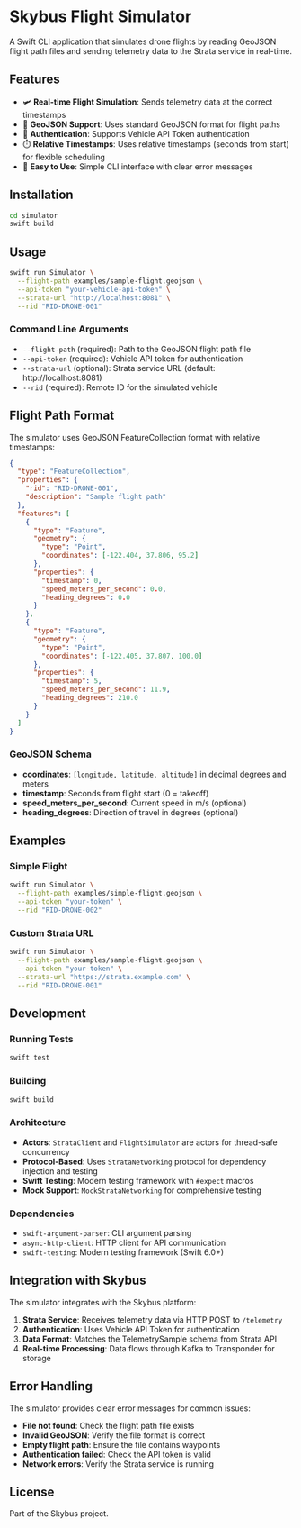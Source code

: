 # Skybus Flight Simulator

A Swift CLI application that simulates drone flights by reading GeoJSON flight path files and sending telemetry data to the Strata service in real-time.

## Features

- 🛩️ **Real-time Flight Simulation**: Sends telemetry data at the correct timestamps
- 📍 **GeoJSON Support**: Uses standard GeoJSON format for flight paths
- 🔐 **Authentication**: Supports Vehicle API Token authentication
- ⏱️ **Relative Timestamps**: Uses relative timestamps (seconds from start) for flexible scheduling
- 🚀 **Easy to Use**: Simple CLI interface with clear error messages

## Installation

```bash
cd simulator
swift build
```

## Usage

```bash
swift run Simulator \
  --flight-path examples/sample-flight.geojson \
  --api-token "your-vehicle-api-token" \
  --strata-url "http://localhost:8081" \
  --rid "RID-DRONE-001"
```

### Command Line Arguments

- `--flight-path` (required): Path to the GeoJSON flight path file
- `--api-token` (required): Vehicle API token for authentication
- `--strata-url` (optional): Strata service URL (default: http://localhost:8081)
- `--rid` (required): Remote ID for the simulated vehicle

## Flight Path Format

The simulator uses GeoJSON FeatureCollection format with relative timestamps:

```json
{
  "type": "FeatureCollection",
  "properties": {
    "rid": "RID-DRONE-001",
    "description": "Sample flight path"
  },
  "features": [
    {
      "type": "Feature",
      "geometry": {
        "type": "Point",
        "coordinates": [-122.404, 37.806, 95.2]
      },
      "properties": {
        "timestamp": 0,
        "speed_meters_per_second": 0.0,
        "heading_degrees": 0.0
      }
    },
    {
      "type": "Feature",
      "geometry": {
        "type": "Point",
        "coordinates": [-122.405, 37.807, 100.0]
      },
      "properties": {
        "timestamp": 5,
        "speed_meters_per_second": 11.9,
        "heading_degrees": 210.0
      }
    }
  ]
}
```

### GeoJSON Schema

- **coordinates**: `[longitude, latitude, altitude]` in decimal degrees and meters
- **timestamp**: Seconds from flight start (0 = takeoff)
- **speed_meters_per_second**: Current speed in m/s (optional)
- **heading_degrees**: Direction of travel in degrees (optional)

## Examples

### Simple Flight
```bash
swift run Simulator \
  --flight-path examples/simple-flight.geojson \
  --api-token "your-token" \
  --rid "RID-DRONE-002"
```

### Custom Strata URL
```bash
swift run Simulator \
  --flight-path examples/sample-flight.geojson \
  --api-token "your-token" \
  --strata-url "https://strata.example.com" \
  --rid "RID-DRONE-001"
```

## Development

### Running Tests
```bash
swift test
```

### Building
```bash
swift build
```

### Architecture
- **Actors**: `StrataClient` and `FlightSimulator` are actors for thread-safe concurrency
- **Protocol-Based**: Uses `StrataNetworking` protocol for dependency injection and testing
- **Swift Testing**: Modern testing framework with `#expect` macros
- **Mock Support**: `MockStrataNetworking` for comprehensive testing

### Dependencies
- `swift-argument-parser`: CLI argument parsing
- `async-http-client`: HTTP client for API communication
- `swift-testing`: Modern testing framework (Swift 6.0+)

## Integration with Skybus

The simulator integrates with the Skybus platform:

1. **Strata Service**: Receives telemetry data via HTTP POST to `/telemetry`
2. **Authentication**: Uses Vehicle API Token for authentication
3. **Data Format**: Matches the TelemetrySample schema from Strata API
4. **Real-time Processing**: Data flows through Kafka to Transponder for storage

## Error Handling

The simulator provides clear error messages for common issues:

- **File not found**: Check the flight path file exists
- **Invalid GeoJSON**: Verify the file format is correct
- **Empty flight path**: Ensure the file contains waypoints
- **Authentication failed**: Check the API token is valid
- **Network errors**: Verify the Strata service is running

## License

Part of the Skybus project.
